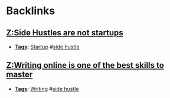 
# Backlinks
## [Z:Side Hustles are not startups](<Z:Side Hustles are not startups.md>)
- **[Tags](<Tags.md>):** [Startup](<Startup.md>) #[side hustle](<side hustle.md>)

## [Z:Writing online is one of the best skills to master](<Z:Writing online is one of the best skills to master.md>)
- **[Tags](<Tags.md>):** [Writing](<Writing.md>) #[side hustle](<side hustle.md>)


